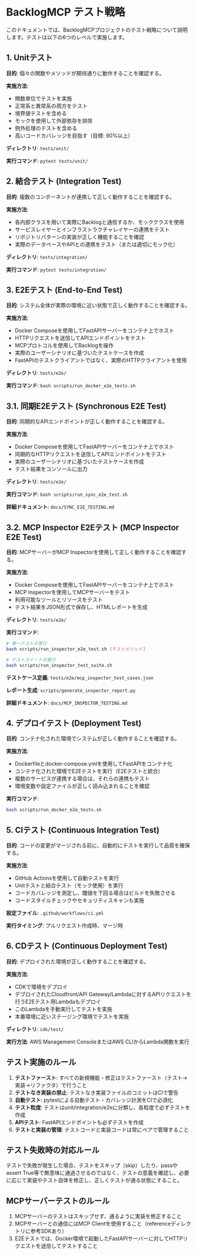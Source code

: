 # BacklogMCP テスト戦略

このドキュメントでは、BacklogMCPプロジェクトのテスト戦略について説明します。テストは以下の6つのレベルで実施します。

## 1. Unitテスト

**目的**: 個々の関数やメソッドが期待通りに動作することを確認する。

**実施方法**:
- 関数単位でテストを実施
- 正常系と異常系の両方をテスト
- 境界値テストを含める
- モックを使用して外部依存を排除
- 例外処理のテストを含める
- 高いコードカバレッジを目指す（目標: 90%以上）

**ディレクトリ**: `tests/unit/`

**実行コマンド**: `pytest tests/unit/`

## 2. 結合テスト (Integration Test)

**目的**: 複数のコンポーネントが連携して正しく動作することを確認する。

**実施方法**:
- 各内部クラスを用いて実際にBacklogと通信するか、モッククラスを使用
- サービスレイヤーとインフラストラクチャレイヤーの連携をテスト
- リポジトリパターンの実装が正しく機能することを確認
- 実際のデータベースやAPIとの連携をテスト（または適切にモック化）

**ディレクトリ**: `tests/integration/`

**実行コマンド**: `pytest tests/integration/`

## 3. E2Eテスト (End-to-End Test)

**目的**: システム全体が実際の環境に近い状態で正しく動作することを確認する。

**実施方法**:
- Docker Composeを使用してFastAPIサーバーをコンテナ上でホスト
- HTTPリクエストを送信してAPIエンドポイントをテスト
- MCPプロトコルを使用してBacklogを操作
- 実際のユーザーシナリオに基づいたテストケースを作成
- FastAPIのテストクライアントではなく、実際のHTTPクライアントを使用

**ディレクトリ**: `tests/e2e/`

**実行コマンド**: `bash scripts/run_docker_e2e_tests.sh`

## 3.1. 同期E2Eテスト (Synchronous E2E Test)

**目的**: 同期的なAPIエンドポイントが正しく動作することを確認する。

**実施方法**:
- Docker Composeを使用してFastAPIサーバーをコンテナ上でホスト
- 同期的なHTTPリクエストを送信してAPIエンドポイントをテスト
- 実際のユーザーシナリオに基づいたテストケースを作成
- テスト結果をコンソールに出力

**ディレクトリ**: `tests/e2e/`

**実行コマンド**: `bash scripts/run_sync_e2e_test.sh`

**詳細ドキュメント**: `docs/SYNC_E2E_TESTING.md`

## 3.2. MCP Inspector E2Eテスト (MCP Inspector E2E Test)

**目的**: MCPサーバーがMCP Inspectorを使用して正しく動作することを確認する。

**実施方法**:
- Docker Composeを使用してFastAPIサーバーをコンテナ上でホスト
- MCP Inspectorを使用してMCPサーバーをテスト
- 利用可能なツールとリソースをテスト
- テスト結果をJSON形式で保存し、HTMLレポートを生成

**ディレクトリ**: `tests/e2e/`

**実行コマンド**: 
```bash
# 単一テストの実行
bash scripts/run_inspector_e2e_test.sh [テストメソッド]

# テストスイートの実行
bash scripts/run_inspector_test_suite.sh
```

**テストケース定義**: `tests/e2e/mcp_inspector_test_cases.json`

**レポート生成**: `scripts/generate_inspector_report.py`

**詳細ドキュメント**: `docs/MCP_INSPECTOR_TESTING.md`

## 4. デプロイテスト (Deployment Test)

**目的**: コンテナ化された環境でシステムが正しく動作することを確認する。

**実施方法**:
- Dockerfileとdocker-compose.ymlを使用してFastAPIをコンテナ化
- コンテナ化された環境でE2Eテストを実行（E2Eテストと統合）
- 複数のサービスが連携する場合は、それらの連携もテスト
- 環境変数や設定ファイルが正しく読み込まれることを確認

**実行コマンド**: 
```bash
bash scripts/run_docker_e2e_tests.sh
```

## 5. CIテスト (Continuous Integration Test)

**目的**: コードの変更がマージされる前に、自動的にテストを実行して品質を確保する。

**実施方法**:
- GitHub Actionsを使用して自動テストを実行
- Unitテストと結合テスト（モック使用）を実行
- コードカバレッジを測定し、閾値を下回る場合はビルドを失敗させる
- コードスタイルチェックやセキュリティスキャンも実施

**設定ファイル**: `.github/workflows/ci.yml`

**実行タイミング**: プルリクエスト作成時、マージ時

## 6. CDテスト (Continuous Deployment Test)

**目的**: デプロイされた環境が正しく動作することを確認する。

**実施方法**:
- CDKで環境をデプロイ
- デプロイされたCloudfront/API Gateway/Lambdaに対するAPIリクエストを行うE2Eテスト用Lambdaもデプロイ
- このLambdaを手動実行してテストを実施
- 本番環境に近いステージング環境でテストを実施

**ディレクトリ**: `cdk/test/`

**実行方法**: AWS Management ConsoleまたはAWS CLIからLambda関数を実行

## テスト実施のルール

1. **テストファースト**: すべての新規機能・修正はテストファースト（テスト→実装→リファクタ）で行うこと
2. **テストなき実装の禁止**: テストなき実装ファイルのコミットはCIで警告
3. **自動テスト**: pytestによる自動テスト・カバレッジ計測をCIで必須化
4. **テスト粒度**: テストはunit/integration/e2eに分類し、各粒度で必ずテストを作成
5. **APIテスト**: FastAPIエンドポイントも必ずテストを作成
6. **テストと実装の管理**: テストコードと実装コードは常にペアで管理すること

## テスト失敗時の対応ルール

テストで失敗が発生した場合、テストをスキップ（skip）したり、passやassert True等で無意味に通過させるのではなく、テストの意義を確認し、必要に応じて実装やテスト自体を修正し、正しくテストが通る状態にすること。

## MCPサーバーテストのルール

1. MCPサーバーのテストはスキップせず、通るように実装を修正すること
2. MCPサーバーとの通信にはMCP Clientを使用すること（referenceディレクトリに参考SDKあり）
3. E2Eテストでは、Docker環境で起動したFastAPIサーバーに対してHTTPリクエストを送信してテストすること
